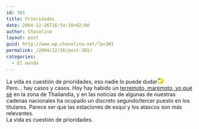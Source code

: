 ```yaml
---
id: 301
title: Prioridades
date: 2004-12-26T16:54:18+02:00
author: Chavalina
layout: post
guid: http://www.wp.chavalina.net/?p=301
permalink: /2004/12/26/post-301/
categories:
  - El mundo
---
```

La vida es cuesti&oacute;n de prioridades, eso nadie lo puede dudar![emo](/imagenes/emoticonos/pensativo.gif)  
Pero… hay casos y casos. Hoy hay habido un <a href="http://www.elmundo.es/elmundo/2004/12/26/sociedad/1104079102.html" target="_blank">terremoto, maremoto, yo qué sé</a> en la zona de Thailandia, y en las noticias de algunas de nuestras cadenas nacionales ha ocupado un discreto segundo/tercer puesto en los titulares. Parece ser que las estaciones de esqu&iacute; y los atascos son más relevantes.  
La vida es cuesti&oacute;n de prioridades.